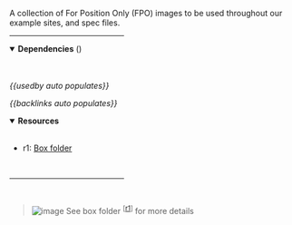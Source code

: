 <!-- category start --><!-- category end -->

A collection of For Position Only (FPO) images to be used throughout our example sites, and spec files.

<hr width="40%" />

<!-- toc start --><!-- toc end -->

<details open="true">
  <summary><strong>Dependencies</strong> (<!-- dependencyCount start --><!-- dependencyCount end -->)</summary><br />

<br />
</details>

<!-- usedby start -->
*{{usedby auto populates}}*
<!-- usedby end -->

<!-- backlinks start -->
*{{backlinks auto populates}}*
<!-- backlinks end -->

<a name="resources"></a>
<details open="true">
  <summary><strong>Resources</strong></summary><br />

- r1: [Box folder](https://ibm.ent.box.com/folder/129211903611)

<br />
</details>

<hr width="40%" />

<br />

> ![image](https://user-images.githubusercontent.com/3793636/117873919-f6faba80-b265-11eb-81a5-039bdcd822e8.png)  See box folder <sup>[[r1](#resources)]</sup> for more details
